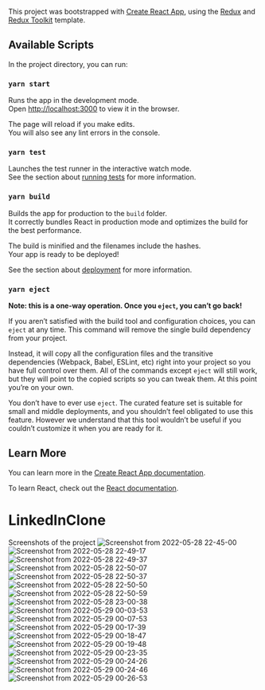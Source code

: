 This project was bootstrapped with [Create React App](https://github.com/facebook/create-react-app), using the [Redux](https://redux.js.org/) and [Redux Toolkit](https://redux-toolkit.js.org/) template.

## Available Scripts

In the project directory, you can run:

### `yarn start`

Runs the app in the development mode.<br />
Open [http://localhost:3000](http://localhost:3000) to view it in the browser.

The page will reload if you make edits.<br />
You will also see any lint errors in the console.

### `yarn test`

Launches the test runner in the interactive watch mode.<br />
See the section about [running tests](https://facebook.github.io/create-react-app/docs/running-tests) for more information.

### `yarn build`

Builds the app for production to the `build` folder.<br />
It correctly bundles React in production mode and optimizes the build for the best performance.

The build is minified and the filenames include the hashes.<br />
Your app is ready to be deployed!

See the section about [deployment](https://facebook.github.io/create-react-app/docs/deployment) for more information.

### `yarn eject`

**Note: this is a one-way operation. Once you `eject`, you can’t go back!**

If you aren’t satisfied with the build tool and configuration choices, you can `eject` at any time. This command will remove the single build dependency from your project.

Instead, it will copy all the configuration files and the transitive dependencies (Webpack, Babel, ESLint, etc) right into your project so you have full control over them. All of the commands except `eject` will still work, but they will point to the copied scripts so you can tweak them. At this point you’re on your own.

You don’t have to ever use `eject`. The curated feature set is suitable for small and middle deployments, and you shouldn’t feel obligated to use this feature. However we understand that this tool wouldn’t be useful if you couldn’t customize it when you are ready for it.

## Learn More

You can learn more in the [Create React App documentation](https://facebook.github.io/create-react-app/docs/getting-started).

To learn React, check out the [React documentation](https://reactjs.org/).
# LinkedInClone

Screenshots of the project
![Screenshot from 2022-05-28 22-45-00](https://user-images.githubusercontent.com/80307692/170839291-25151f55-4163-4a49-842d-9699a0ef70eb.png)
![Screenshot from 2022-05-28 22-49-17](https://user-images.githubusercontent.com/80307692/170839295-84b87676-2e5e-44e3-ac89-dde11714a565.png)
![Screenshot from 2022-05-28 22-49-37](https://user-images.githubusercontent.com/80307692/170839298-c48413b6-b5f1-461e-bb36-317decc1aac5.png)
![Screenshot from 2022-05-28 22-50-07](https://user-images.githubusercontent.com/80307692/170839326-e3f5b1dc-5a83-4865-9127-7bdacb881e16.png)
![Screenshot from 2022-05-28 22-50-37](https://user-images.githubusercontent.com/80307692/170839327-ec2abd0b-7ef9-4399-87b8-c1d7312afd11.png)
![Screenshot from 2022-05-28 22-50-50](https://user-images.githubusercontent.com/80307692/170839332-a38eb3f8-91a2-425d-8c90-650eb60ffafb.png)
![Screenshot from 2022-05-28 22-50-59](https://user-images.githubusercontent.com/80307692/170839338-0da7e632-48bf-4312-8040-f3ccf0e3af80.png)
![Screenshot from 2022-05-28 23-00-38](https://user-images.githubusercontent.com/80307692/170839341-ab5e6575-48ca-4542-9413-17feccf558a4.png)
![Screenshot from 2022-05-29 00-03-53](https://user-images.githubusercontent.com/80307692/170839345-ee9fcd9f-464e-4dc9-8e83-2e250fca13cb.png)
![Screenshot from 2022-05-29 00-07-53](https://user-images.githubusercontent.com/80307692/170839349-2ac7444c-8902-4528-bfaa-8310b5c700f8.png)
![Screenshot from 2022-05-29 00-17-39](https://user-images.githubusercontent.com/80307692/170839355-5b6dcf2f-04b0-49ba-ad7d-e9823fef46c7.png)
![Screenshot from 2022-05-29 00-18-47](https://user-images.githubusercontent.com/80307692/170839359-30ef6636-1db4-44ef-9a2f-048e1effd700.png)
![Screenshot from 2022-05-29 00-19-48](https://user-images.githubusercontent.com/80307692/170839362-3ec59053-ef24-446c-a124-fc32936219f0.png)
![Screenshot from 2022-05-29 00-23-35](https://user-images.githubusercontent.com/80307692/170839363-b2a7857d-e347-45a7-b616-52d6e81bf02e.png)
![Screenshot from 2022-05-29 00-24-26](https://user-images.githubusercontent.com/80307692/170839365-b81406a2-0003-47c6-9af0-5d1b03a3db40.png)
![Screenshot from 2022-05-29 00-24-46](https://user-images.githubusercontent.com/80307692/170839369-21c428fa-7d19-4da1-a106-8b8924af329b.png)
![Screenshot from 2022-05-29 00-26-53](https://user-images.githubusercontent.com/80307692/170839371-795f5b92-8478-48fc-99a0-6c95ea7c1308.png)
